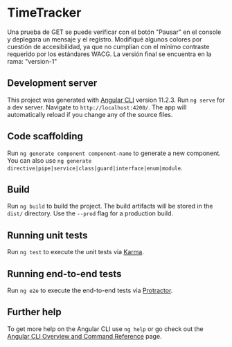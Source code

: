 # TimeTracker
Una prueba de GET se puede verificar con el botón "Pausar" en el console y deplegara un mensaje y el registro.
Modifiqué algunos colores por cuestión de accesibilidad, ya que no cumplían con el mínimo contraste requerido por los estándares WACG.
La versión final se encuentra en la rama: "version-1"

## Development server
This project was generated with [Angular CLI](https://github.com/angular/angular-cli) version 11.2.3.
Run `ng serve` for a dev server. Navigate to `http://localhost:4200/`. The app will automatically reload if you change any of the source files.

## Code scaffolding

Run `ng generate component component-name` to generate a new component. You can also use `ng generate directive|pipe|service|class|guard|interface|enum|module`.

## Build

Run `ng build` to build the project. The build artifacts will be stored in the `dist/` directory. Use the `--prod` flag for a production build.

## Running unit tests

Run `ng test` to execute the unit tests via [Karma](https://karma-runner.github.io).

## Running end-to-end tests

Run `ng e2e` to execute the end-to-end tests via [Protractor](http://www.protractortest.org/).

## Further help

To get more help on the Angular CLI use `ng help` or go check out the [Angular CLI Overview and Command Reference](https://angular.io/cli) page.
